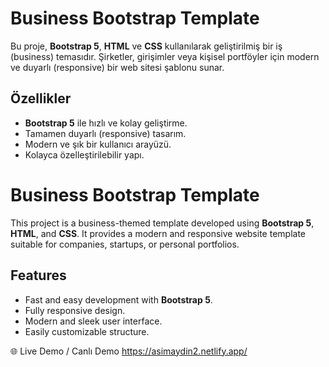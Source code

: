 # Business Bootstrap Template

Bu proje, **Bootstrap 5**, **HTML** ve **CSS** kullanılarak geliştirilmiş bir iş (business) temasıdır. Şirketler, girişimler veya kişisel portföyler için modern ve duyarlı (responsive) bir web sitesi şablonu sunar.

## Özellikler
- **Bootstrap 5** ile hızlı ve kolay geliştirme.
- Tamamen duyarlı (responsive) tasarım.
- Modern ve şık bir kullanıcı arayüzü.
- Kolayca özelleştirilebilir yapı.

# Business Bootstrap Template

This project is a business-themed template developed using **Bootstrap 5**, **HTML**, and **CSS**. It provides a modern and responsive website template suitable for companies, startups, or personal portfolios.

## Features
- Fast and easy development with **Bootstrap 5**.
- Fully responsive design.
- Modern and sleek user interface.
- Easily customizable structure.

🌐 Live Demo / Canlı Demo https://asimaydin2.netlify.app/
